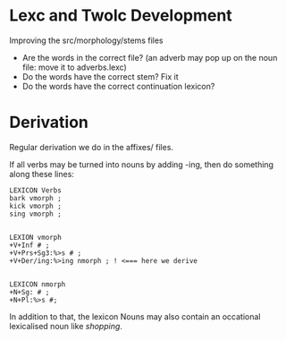 # Lexc and Twolc Development

Improving the src/morphology/stems files

- Are the words in the correct file? (an adverb may pop up on the noun file: move it to adverbs.lexc)
- Do the words have the correct stem? Fix it
- Do the words have the correct continuation lexicon?

# Derivation

Regular derivation we do in the affixes/ files.

If all verbs may be turned into nouns by adding -ing, then do something along these lines:

```
LEXICON Verbs
bark vmorph ;
kick vmorph ;
sing vmorph ;


LEXION vmorph
+V+Inf # ;
+V+Prs+Sg3:%>s # ;
+V+Der/ing:%>ing nmorph ; ! <=== here we derive


LEXICON nmorph
+N+Sg: # ;
+N+Pl:%>s #;
```

In addition to that, the lexicon Nouns may also contain an
occational lexicalised noun like _shopping_.
